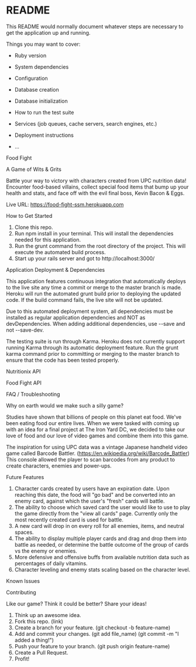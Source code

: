 # README

This README would normally document whatever steps are necessary to get the
application up and running.

Things you may want to cover:

* Ruby version

* System dependencies

* Configuration

* Database creation

* Database initialization

* How to run the test suite

* Services (job queues, cache servers, search engines, etc.)

* Deployment instructions

* ...


Food Fight

A Game of Wits & Grits

Battle your way to victory with characters created from UPC nutrition data!
Encounter food-based villains, collect special food items that bump up your health and stats, and face off with the evil final boss, Kevin Bacon & Eggs.

Live URL: https://food-fight-ssm.herokuapp.com


How to Get Started

1) Clone this repo.
2) Run npm install in your terminal. This will install the dependencies needed for this application.
3) Run the grunt command from the root directory of the project. This will execute the automated build process.
4) Start up your rails server and got to http://localhost:3000/


Application Deployment & Dependencies

This application features continuous integration that automatically deploys to the live site any time a commit or merge to the master branch is made. Heroku will run the automated grunt build prior to deploying the updated code. If the build command fails, the live site will not be updated.

Due to this automated deployment system, all dependencies must be installed as regular application dependencies and NOT as devDependencies. When adding additional dependencies, use --save and not --save-dev.

The testing suite is run through Karma. Heroku does not currently support running Karma through its automatic deployment feature. Run the grunt karma command prior to committing or merging to the master branch to ensure that the code has been tested properly.


Nutritionix API


Food Fight API


FAQ / Troubleshooting

Why on earth would we make such a silly game?

Studies have shown that billions of people on this planet eat food. We've been eating food our entire lives. When we were tasked with coming up with an idea for a final project at The Iron Yard DC, we decided to take our love of food and our love of video games and combine them into this game.

The inspiration for using UPC data was a vintage Japanese handheld video game called Barcode Battler. (https://en.wikipedia.org/wiki/Barcode_Battler) This console allowed the player to scan barcodes from any product to create characters, enemies and power-ups.


Future Features

1) Character cards created by users have an expiration date. Upon reaching this date, the food will "go bad" and be converted into an enemy card, against which the user's "fresh" cards will battle.
2) The ability to choose which saved card the user would like to use to play the game directly from the "view all cards" page. Currently only the most recently created card is used for battle.
3) A new card will drop in on every roll for all enemies, items, and neutral spaces.
4) The ability to display multiple player cards and drag and drop them into battle as needed, or determine the battle outcome of the group of cards vs the enemy or enemies.
5) More defensive and offensive buffs from available nutrition data such as percentages of daily vitamins.
6) Character leveling and enemy stats scaling based on the character level. 


Known Issues


Contributing

Like our game? Think it could be better? Share your ideas!
1) Think up an awesome idea.
2) Fork this repo. (link)
3) Create a branch for your feature. (git checkout -b feature-name)
4) Add and commit your changes. (git add file_name) (git commit -m "I added a thing!")
5) Push your feature to your branch. (git push origin feature-name)
6) Create a Pull Request.
7) Profit!
